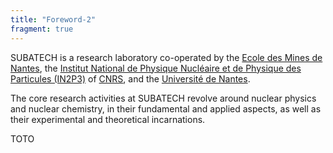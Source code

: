 ```yaml
---
title: "Foreword-2"
fragment: true
---
```


SUBATECH is a research laboratory co-operated by the [Ecole des Mines de Nantes](http://www.mines-nantes.fr/en/), the [Institut National de Physique Nucléaire et de Physique des Particules (IN2P3)](http://www.in2p3.fr/presentation/politique/statuts_missions_en.htm) of [CNRS](http://www.cnrs.fr/index.php), and the [Université de Nantes](http://www.univ-nantes.fr/33496937/1/fiche___pagelibre/&RH=INSTITUTIONNEL_FR&RF=INSTITUTIONNEL_EN).

The core research activities at SUBATECH revolve around nuclear physics and nuclear chemistry, in their fundamental and applied aspects, as well as their experimental and theoretical incarnations.

TOTO
